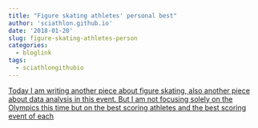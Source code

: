 ```yaml
---
title: "Figure skating athletes' personal best"
author: 'sciathlon.github.io'
date: '2018-01-20'
slug: figure-skating-athletes-person
categories:
  - bloglink
tags:
  - sciathlongithubio
---
```


[Today I am writing another piece about figure skating, also another piece about data analysis in this event. But I am not focusing solely on the Olympics this time but on the best scoring athletes and the best scoring event of each<i class="fas fa-external-link-alt"></i>](https://Sciathlon.github.io/post/personal_best_figure_skating/)

